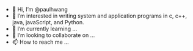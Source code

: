 - 👋 Hi, I’m @paulhwang
- 👀 I’m interested in writing system and application programs in c, c++, java, javaScript, and Python.
- 🌱 I’m currently learning ...
- 💞️ I’m looking to collaborate on ...
- 📫 How to reach me ...

<!---
paulhwang/paulhwang is a ✨ special ✨ repository because its `README.md` (this file) appears on your GitHub profile.
You can click the Preview link to take a look at your changes.
--->
